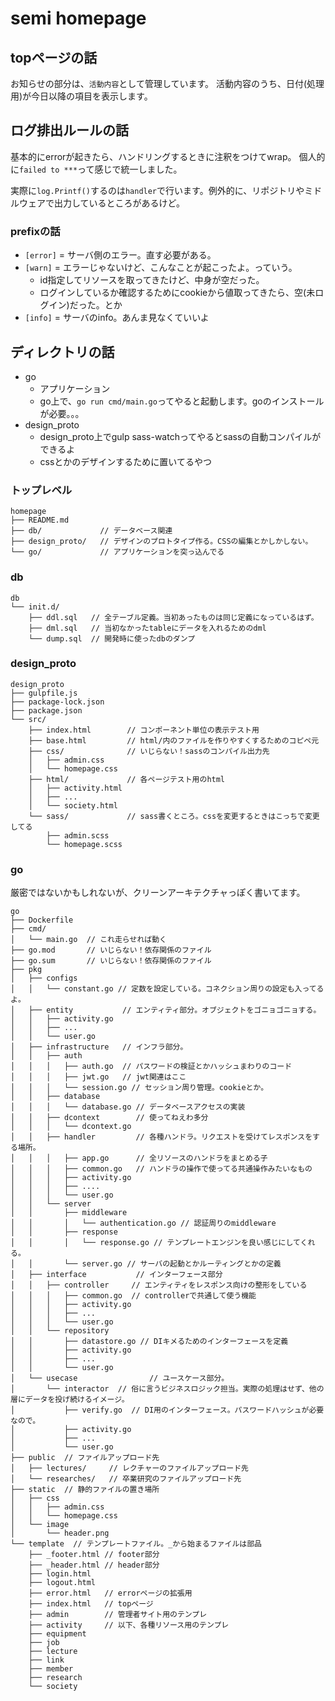 # semi homepage

## topページの話
お知らせの部分は、`活動内容`として管理しています。
活動内容のうち、日付(処理用)が今日以降の項目を表示します。

## ログ排出ルールの話
基本的にerrorが起きたら、ハンドリングするときに注釈をつけてwrap。
個人的に`failed to ***`って感じで統一しました。

実際に`log.Printf()`するのは`handler`で行います。例外的に、リポジトリやミドルウェアで出力しているところがあるけど。

### prefixの話

- `[error]` = サーバ側のエラー。直す必要がある。
- `[warn]` = エラーじゃないけど、こんなことが起こったよ。っていう。
    - id指定してリソースを取ってきたけど、中身が空だった。
    - ログインしているか確認するためにcookieから値取ってきたら、空(未ログイン)だった。とか
- `[info]` = サーバのinfo。あんま見なくていいよ

## ディレクトリの話
- go
    - アプリケーション
    - go上で、`go run cmd/main.go`ってやると起動します。goのインストールが必要。。。
- design_proto
    - design_proto上でgulp sass-watchってやるとsassの自動コンパイルができるよ
    - cssとかのデザインするために置いてるやつ

### トップレベル

```
homepage
├── README.md
├── db/             // データベース関連
├── design_proto/   // デザインのプロトタイプ作る。CSSの編集とかしかしない。
└── go/             // アプリケーションを突っ込んでる
```

### db
```
db
└── init.d/
    ├── ddl.sql   // 全テーブル定義。当初あったものは同じ定義になっているはず。
    ├── dml.sql   // 当初なかったtableにデータを入れるためのdml
    └── dump.sql  // 開発時に使ったdbのダンプ
```

### design_proto
```
design_proto
├── gulpfile.js
├── package-lock.json
├── package.json
└── src/
    ├── index.html        // コンポーネント単位の表示テスト用
    ├── base.html         // html/内のファイルを作りやすくするためのコピペ元
    ├── css/              // いじらない！sassのコンパイル出力先
    │   ├── admin.css
    │   └── homepage.css
    ├── html/             // 各ページテスト用のhtml
    │   ├── activity.html
    │   ├── ...
    │   └── society.html
    └── sass/             // sass書くところ。cssを変更するときはこっちで変更してる
        ├── admin.scss
        └── homepage.scss
```

### go
厳密ではないかもしれないが、クリーンアーキテクチャっぽく書いてます。

```
go
├── Dockerfile
├── cmd/
│   └── main.go  // これ走らせれば動く
├── go.mod       // いじらない！依存関係のファイル
├── go.sum       // いじらない！依存関係のファイル
├── pkg
│   ├── configs
│   │   └── constant.go // 定数を設定している。コネクション周りの設定も入ってるよ。
│   ├── entity           // エンティティ部分。オブジェクトをゴニョゴニョする。
│   │   ├── activity.go
│   │   ├── ...
│   │   └── user.go
│   ├── infrastructure   // インフラ部分。
│   │   ├── auth
│   │   │   ├── auth.go  // パスワードの検証とかハッシュまわりのコード
│   │   │   ├── jwt.go   // jwt関連はここ
│   │   │   └── session.go // セッション周り管理。cookieとか。
│   │   ├── database
│   │   │   └── database.go // データベースアクセスの実装
│   │   ├── dcontext        // 使ってねえわ多分
│   │   │   └── dcontext.go
│   │   ├── handler         // 各種ハンドラ。リクエストを受けてレスポンスをする場所。
│   │   │   ├── app.go      // 全リソースのハンドラをまとめる子
│   │   │   ├── common.go   // ハンドラの操作で使ってる共通操作みたいなもの
│   │   │   ├── activity.go
│   │   │   ├── ....
│   │   │   └── user.go
│   │   └── server
│   │       ├── middleware
│   │       │   └── authentication.go // 認証周りのmiddleware
│   │       ├── response
│   │       │   └── response.go // テンプレートエンジンを良い感じにしてくれる。
│   │       └── server.go // サーバの起動とかルーティングとかの定義
│   ├── interface           // インターフェース部分
│   │   ├── controller     // エンティティをレスポンス向けの整形をしている
│   │   │   ├── common.go  // controllerで共通して使う機能
│   │   │   ├── activity.go
│   │   │   ├── ...
│   │   │   └── user.go
│   │   └── repository
│   │       ├── datastore.go // DIキメるためのインターフェースを定義
│   │       ├── activity.go
│   │       ├── ...
│   │       └── user.go
│   └── usecase                // ユースケース部分。
│       └── interactor  // 俗に言うビジネスロジック担当。実際の処理はせず、他の層にデータを投げ続けるイメージ。
│           ├── verify.go  // DI用のインターフェース。パスワードハッシュが必要なので。
│           ├── activity.go
│           ├── ...
│           └── user.go
├── public  // ファイルアップロード先
│   ├── lectures/     // レクチャーのファイルアップロード先
│   └── researches/   // 卒業研究のファイルアップロード先
├── static  // 静的ファイルの置き場所
│   ├── css
│   │   ├── admin.css
│   │   └── homepage.css
│   └── image
│       └── header.png
└── template  // テンプレートファイル。_から始まるファイルは部品
    ├── _footer.html // footer部分
    ├── _header.html // header部分
    ├── login.html
    ├── logout.html
    ├── error.html   // errorページの拡張用
    ├── index.html   // topページ
    ├── admin        // 管理者サイト用のテンプレ
    ├── activity     // 以下、各種リソース用のテンプレ
    ├── equipment
    ├── job
    ├── lecture
    ├── link
    ├── member
    ├── research
    └── society

```
